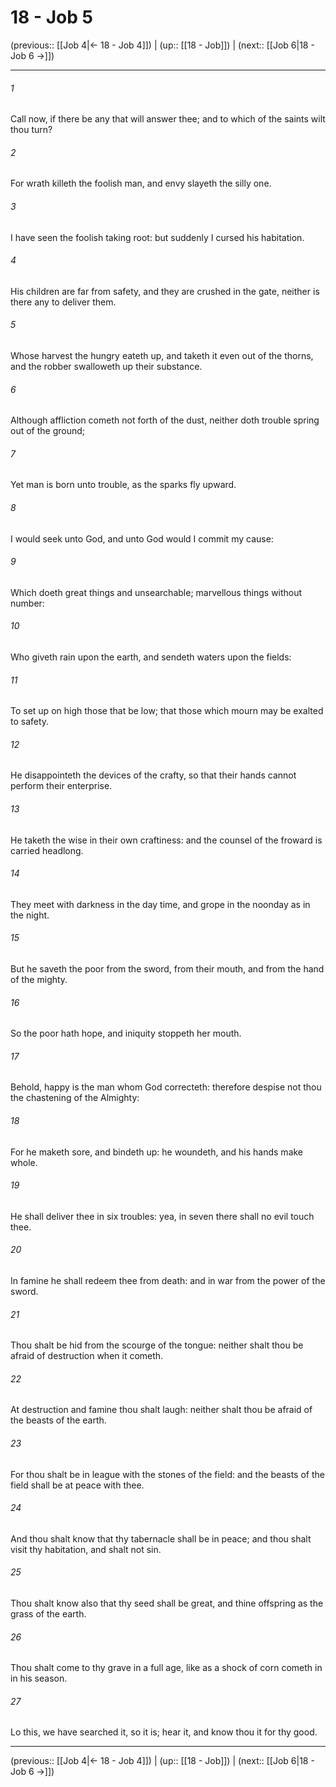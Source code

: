 # 18 - Job 5

(previous:: [[Job 4|← 18 - Job 4]]) | (up:: [[18 - Job]]) | (next:: [[Job 6|18 - Job 6 →]])

***


###### 1 
Call now, if there be any that will answer thee; and to which of the saints wilt thou turn? 

###### 2 
For wrath killeth the foolish man, and envy slayeth the silly one. 

###### 3 
I have seen the foolish taking root: but suddenly I cursed his habitation. 

###### 4 
His children are far from safety, and they are crushed in the gate, neither is there any to deliver them. 

###### 5 
Whose harvest the hungry eateth up, and taketh it even out of the thorns, and the robber swalloweth up their substance. 

###### 6 
Although affliction cometh not forth of the dust, neither doth trouble spring out of the ground; 

###### 7 
Yet man is born unto trouble, as the sparks fly upward. 

###### 8 
I would seek unto God, and unto God would I commit my cause: 

###### 9 
Which doeth great things and unsearchable; marvellous things without number: 

###### 10 
Who giveth rain upon the earth, and sendeth waters upon the fields: 

###### 11 
To set up on high those that be low; that those which mourn may be exalted to safety. 

###### 12 
He disappointeth the devices of the crafty, so that their hands cannot perform their enterprise. 

###### 13 
He taketh the wise in their own craftiness: and the counsel of the froward is carried headlong. 

###### 14 
They meet with darkness in the day time, and grope in the noonday as in the night. 

###### 15 
But he saveth the poor from the sword, from their mouth, and from the hand of the mighty. 

###### 16 
So the poor hath hope, and iniquity stoppeth her mouth. 

###### 17 
Behold, happy is the man whom God correcteth: therefore despise not thou the chastening of the Almighty: 

###### 18 
For he maketh sore, and bindeth up: he woundeth, and his hands make whole. 

###### 19 
He shall deliver thee in six troubles: yea, in seven there shall no evil touch thee. 

###### 20 
In famine he shall redeem thee from death: and in war from the power of the sword. 

###### 21 
Thou shalt be hid from the scourge of the tongue: neither shalt thou be afraid of destruction when it cometh. 

###### 22 
At destruction and famine thou shalt laugh: neither shalt thou be afraid of the beasts of the earth. 

###### 23 
For thou shalt be in league with the stones of the field: and the beasts of the field shall be at peace with thee. 

###### 24 
And thou shalt know that thy tabernacle shall be in peace; and thou shalt visit thy habitation, and shalt not sin. 

###### 25 
Thou shalt know also that thy seed shall be great, and thine offspring as the grass of the earth. 

###### 26 
Thou shalt come to thy grave in a full age, like as a shock of corn cometh in in his season. 

###### 27 
Lo this, we have searched it, so it is; hear it, and know thou it for thy good.

***

(previous:: [[Job 4|← 18 - Job 4]]) | (up:: [[18 - Job]]) | (next:: [[Job 6|18 - Job 6 →]])
